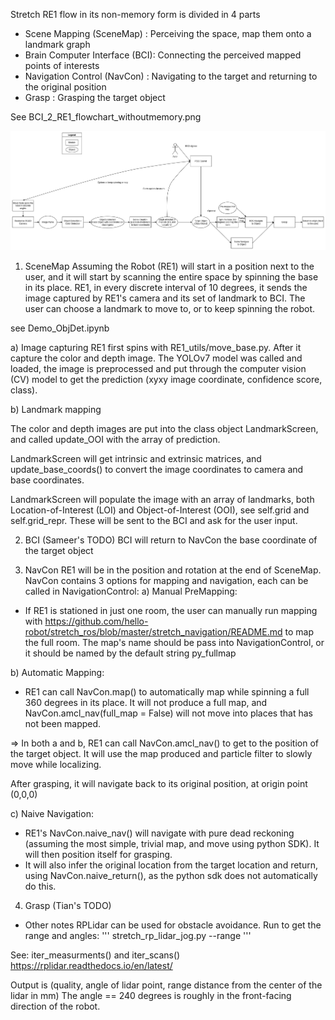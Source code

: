 Stretch RE1 flow in its non-memory form is divided in 4 parts
- Scene Mapping (SceneMap)      : Perceiving the space, map them onto a landmark graph
- Brain Computer Interface (BCI):  Connecting the perceived mapped points of interests 
- Navigation Control (NavCon)   : Navigating to the target and returning to the original position
- Grasp                         : Grasping the target object

See BCI_2_RE1_flowchart_withoutmemory.png

<picture>
 <source media="(prefers-color-scheme: dark)" srcset="hhttps://raw.githubusercontent.com/BatmanofZuhandArrgh/StretchRE1_Controls/main/BCI_2_RE1_flowchart_withoutmemory.png">
 <source media="(prefers-color-scheme: light)" srcset="https://raw.githubusercontent.com/BatmanofZuhandArrgh/StretchRE1_Controls/main/BCI_2_RE1_flowchart_withoutmemory.png">
 <img alt="YOUR-ALT-TEXT" src="https://raw.githubusercontent.com/BatmanofZuhandArrgh/StretchRE1_Controls/main/BCI_2_RE1_flowchart_withoutmemory.png">
</picture>

1. SceneMap
Assuming the Robot (RE1) will start in a position next to the user, and it will start by scanning the entire space by spinning the base in its place. RE1, in every discrete interval of 10 degrees, it sends the image captured by RE1's camera and its set of landmark to BCI. The user can choose a landmark to move to, or to keep spinning the robot. 

see Demo_ObjDet.ipynb

a) Image capturing
RE1 first spins with RE1_utils/move_base.py. After it capture the color and depth image. The YOLOv7 model was called and loaded, the image is preprocessed and put through the computer vision (CV) model to get the prediction (xyxy image coordinate, confidence score, class). 

b) Landmark mapping

The color and depth images are put into the class object LandmarkScreen, and called update_OOI with the array of prediction. 

LandmarkScreen will get intrinsic and extrinsic matrices, and update_base_coords() to convert the image coordinates to camera and base coordinates.

LandmarkScreen will populate the image with an array of 
landmarks, both Location-of-Interest (LOI) and Object-of-Interest (OOI), see self.grid and self.grid_repr. These will be sent to the BCI and ask for the user input.

2. BCI
(Sameer's TODO)
BCI will return to NavCon the base coordinate of the target object

3. NavCon
RE1 will be in the position and rotation at the end of SceneMap. NavCon contains 3 options for mapping and navigation, each can be called in NavigationControl:
a) Manual PreMapping:
- If RE1 is stationed in just one room, the user can manually run mapping with https://github.com/hello-robot/stretch_ros/blob/master/stretch_navigation/README.md to map the full room. The map's name should be pass into NavigationControl, or it should be named by the default string py_fullmap

b) Automatic Mapping:
- RE1 can call NavCon.map() to automatically map while spinning a full 360 degrees in its place. It will not produce a full map, and NavCon.amcl_nav(full_map = False) will not move into places that has not been mapped.

=> In both a and b, RE1 can call NavCon.amcl_nav() to get to the position of the target object. It will use the map produced and particle filter to slowly move while localizing.

After grasping, it will navigate back to its original position, at origin point (0,0,0)

c) Naive Navigation:
- RE1's NavCon.naive_nav() will navigate with pure dead reckoning (assuming the most simple, trivial map, and move using python SDK). It will then position itself for grasping.
- It will also infer the original location from the target location and return, using NavCon.naive_return(), as the python sdk does not automatically do this. 

4. Grasp
(Tian's TODO)


* Other notes
RPLidar can be used for obstacle avoidance. 
Run to get the range and angles:
'''
stretch_rp_lidar_jog.py --range
'''

See: iter_measurments() and iter_scans()
https://rplidar.readthedocs.io/en/latest/

Output is (quality, angle of lidar point, range distance from the center of the lidar in mm)
The angle == 240 degrees is roughly in the front-facing direction of the robot. 